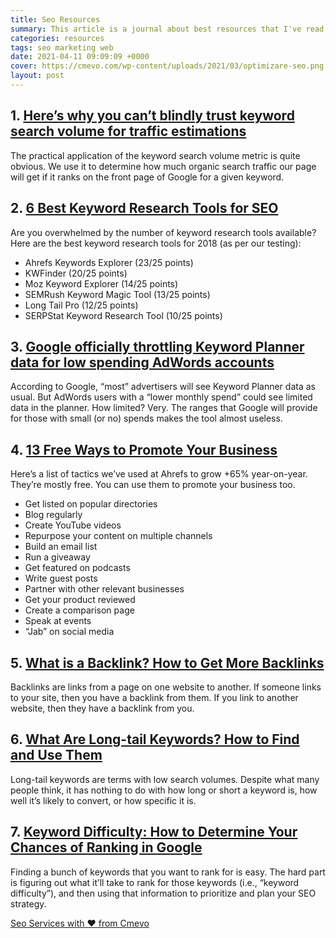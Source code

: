 ```yaml
---
title: Seo Resources
summary: This article is a journal about best resources that I've read. I update constantly the list, so stay ahead and follow me.
categories: resources
tags: seo marketing web
date: 2021-04-11 09:09:09 +0000
cover: https://cmevo.com/wp-content/uploads/2021/03/optimizare-seo.png
layout: post
---
```


## 1. [Here’s why you can’t blindly trust keyword search volume for traffic estimations](https://ahrefs.com/blog/keyword-traffic-estimation/)

The practical application of the keyword search volume metric is quite obvious. We use it to determine how much organic search traffic our page will get if it ranks on the front page of Google for a given keyword. 

## 2. [6 Best Keyword Research Tools for SEO](https://ahrefs.com/blog/best-keyword-research-tools/)

Are you overwhelmed by the number of keyword research tools available? Here are the best keyword research tools for 2018 (as per our testing):

- Ahrefs Keywords Explorer (23/25 points)
- KWFinder (20/25 points)
- Moz Keyword Explorer (14/25 points)
- SEMRush Keyword Magic Tool (13/25 points)
- Long Tail Pro (12/25 points)
- SERPStat Keyword Research Tool (10/25 points)

## 3. [Google officially throttling Keyword Planner data for low spending AdWords accounts](https://searchengineland.com/google-officially-throttling-keyword-planner-data-low-spending-adwords-accounts-255795)

According to Google, “most” advertisers will see Keyword Planner data as usual. But AdWords users with a “lower monthly spend” could see limited data in the planner. How limited? Very. The ranges that Google will provide for those with small (or no) spends makes the tool almost useless. 

## 4. [13 Free Ways to Promote Your Business](https://ahrefs.com/blog/how-to-promote-your-business/)

Here’s a list of tactics we’ve used at Ahrefs to grow +65% year-on-year. They’re mostly free. You can use them to promote your business too.

- Get listed on popular directories
- Blog regularly
- Create YouTube videos
- Repurpose your content on multiple channels
- Build an email list
- Run a giveaway
- Get featured on podcasts
- Write guest posts
- Partner with other relevant businesses
- Get your product reviewed
- Create a comparison page
- Speak at events
- “Jab” on social media

## 5. [What is a Backlink? How to Get More Backlinks](https://ahrefs.com/blog/what-are-backlinks/)

Backlinks are links from a page on one website to another. If someone links to your site, then you have a backlink from them. If you link to another website, then they have a backlink from you.

## 6. [What Are Long-tail Keywords? How to Find and Use Them](https://ahrefs.com/blog/long-tail-keywords/)

Long-tail keywords are terms with low search volumes. Despite what many people think, it has nothing to do with how long or short a keyword is, how well it’s likely to convert, or how specific it is.

## 7. [Keyword Difficulty: How to Determine Your Chances of Ranking in Google](https://ahrefs.com/blog/keyword-difficulty/)

Finding a bunch of keywords that you want to rank for is easy. The hard part is figuring out what it’ll take to rank for those keywords (i.e., “keyword difficulty”), and then using that information to prioritize and plan your SEO strategy.


<a href="https://cmevo.com/seo-services/"> Seo Services with &#10084; from Cmevo</a>